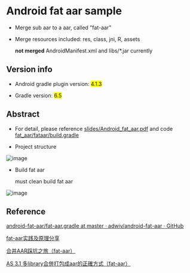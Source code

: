 # Android fat aar sample

* Merge sub aar to a aar, called "fat-aar"

* Merge resources included: res, class, jni, R, assets
    
    **not merged** AndroidManifest.xml and libs/*.jar currently

## Version info

* Android gradle plugin version: <span style="background-color: #FFFF00">4.1.3</span>

* Gradle version: <span style="background-color: #FFFF00">6.5</span>

## Abstract

* For detail, please reference [slides/Android_fat_aar.pdf](https://github.com/melody26613/android-fat-aar-by-gradle/blob/master/slides/Android_fat_aar.pdf) and code [fat_aar/fataar/build.gradle](https://github.com/melody26613/android-fat-aar-by-gradle/blob/master/fat_aar/fataar/build.gradle)

* Project structure

![image](https://github.com/melody26613/fat_aar_sample/blob/master/slides/structure.jpg)

* Build fat aar

    must clean build fat aar

![image](https://github.com/melody26613/fat_aar_sample/blob/master/slides/build_fat_aar.png)

## Reference

[android-fat-aar/fat-aar.gradle at master · adwiv/android-fat-aar · GitHub](https://github.com/adwiv/android-fat-aar/blob/master/fat-aar.gradle)

[fat-aar实践及原理分享](https://www.jianshu.com/p/57024509b1d6)

[合并AAR踩坑之旅（fat-aar）](https://www.jianshu.com/p/8f7e32015836)

[AS 3.1 多library合併打包成aar的正確方式（fat-aar）](http://hk.javashuo.com/article/p-vwduaslv-bg.html)

